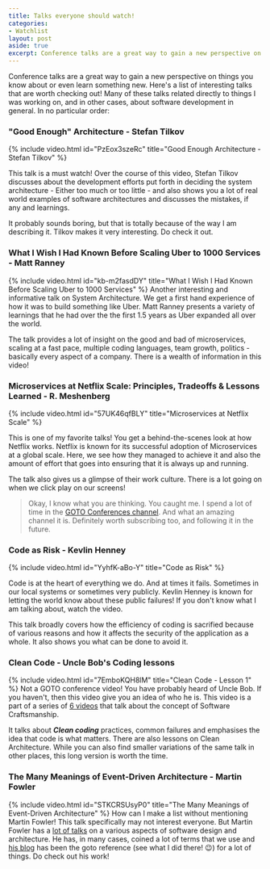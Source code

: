 ```yaml
---
title: Talks everyone should watch!
categories:
- Watchlist
layout: post
aside: true
excerpt: Conference talks are a great way to gain a new perspective on things you know about or even learn something new. Here's a curated list of interesting tech talks worth checking out!
---
```

Conference talks are a great way to gain a new perspective on things you know about or even learn something new.  Here's a list of interesting talks that are worth checking out! Many of these talks related directly to things I was working on, and in other cases, about software development in general. In no particular order:

### "Good Enough" Architecture - Stefan Tilkov

{% include video.html id="PzEox3szeRc" title="Good Enough Architecture - Stefan Tilkov" %}

This talk is a must watch! Over the course of this video, Stefan Tilkov discusses about the development efforts put forth in deciding the system architecture - Either too much or too little - and also shows you a lot of real world examples of software architectures and discusses the mistakes, if any and learnings.

It probably sounds boring, but that is totally because of the way I am describing it. Tilkov makes it very interesting. Do check it out.

### What I Wish I Had Known Before Scaling Uber to 1000 Services - Matt Ranney

{% include video.html id="kb-m2fasdDY" title="What I Wish I Had Known Before Scaling Uber to 1000 Services" %}
Another interesting and informative talk on System Architecture. We get a first hand experience of how it was to build something like Uber. Matt Ranney presents a variety of learnings that he had over the the first 1.5 years as Uber expanded all over the world. 

The talk provides a lot of insight on the good and bad of microservices, scaling at a fast pace, multiple coding languages, team growth, politics - basically every aspect of a company. There is a wealth of information in this video!

### Microservices at Netflix Scale: Principles, Tradeoffs & Lessons Learned - R. Meshenberg

{% include video.html id="57UK46qfBLY" title="Microservices at Netflix Scale" %}

This is one of my favorite talks! You get a behind-the-scenes look at how Netflix works. Netflix is known for its successful adoption of Microservices at a global scale. Here, we see how they managed to achieve it and also the amount of effort that goes into ensuring that it is always up and running. 

The talk also gives us a glimpse of their work culture. There is a lot going on when we click play on our screens!

> Okay, I know what you are thinking. You caught me. I spend a lot of time in the [GOTO Conferences channel](https://www.youtube.com/user/GotoConferences). And what an amazing channel it is. Definitely worth subscribing too, and following it in the future.

### Code as Risk - Kevlin Henney

{% include video.html id="YyhfK-aBo-Y" title="Code as Risk" %}

Code is at the heart of everything we do. And at times it fails. Sometimes in our local systems or sometimes very publicly. Kevlin Henney is known for letting the world know about these public failures! If you don't know what I am talking about, watch the video. 

This talk broadly covers how the efficiency of coding is sacrified because of various reasons and how it affects the security of the application as a whole. It also shows you what can be done to avoid it.

### Clean Code - Uncle Bob's Coding lessons

{% include video.html id="7EmboKQH8lM" title="Clean Code - Lesson 1" %}
Not a GOTO conference video! You have probably heard of Uncle Bob. If you haven't, then this video give you an idea of who he is. This video is a part of a series of [6 videos](https://www.youtube.com/watch?v=7EmboKQH8lM&list=PLmmYSbUCWJ4x1GO839azG_BBw8rkh-zOj) that talk about the concept of Software Craftsmanship. 

It talks about **_Clean coding_** practices, common failures and emphasises the idea that code is what matters. There are also lessons on Clean Architecture. While you can also find smaller variations of the same talk in other places, this long version is worth the time.

### The Many Meanings of Event-Driven Architecture - Martin Fowler
{% include video.html id="STKCRSUsyP0" title="The Many Meanings of Event-Driven Architecture" %}
How can I make a list without mentioning Martin Fowler! This talk specifically may not interest everyone. But Martin Fowler has a [lot of talks](https://www.youtube.com/results?search_query=martin+fowler) on a various aspects of software design and architecture. He has, in many cases, coined a lot of terms that we use and [his blog](https://martinfowler.com) has been the goto reference (see what I did there! :wink:) for a lot of things. Do check out his work!